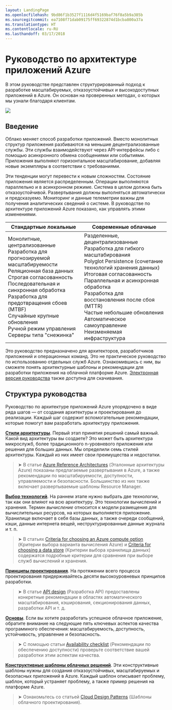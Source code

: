 ```yaml
---
layout: LandingPage
ms.openlocfilehash: 9bd86f1b3527f1116d4f5169baf76f8a5b9a385b
ms.sourcegitcommit: ea7108f71dab09175ff69322874d1bcba800a37a
ms.translationtype: HT
ms.contentlocale: ru-RU
ms.lasthandoff: 03/17/2018
---
```

# <a name="azure-application-architecture-guide"></a>Руководство по архитектуре приложений Azure

В этом руководстве представлен структурированный подход к разработке масштабируемых, отказоустойчивых и высокодоступных приложений в Azure. Он основан на проверенных методах, о которых мы узнали благодаря клиентам.

<img src="./images/guide-steps.svg" style="max-width:800px;"/>

## <a name="introduction"></a>Введение

Облако меняет способ разработки приложений. Вместо монолитных структур приложения разбиваются на меньшие децентрализованные службы. Эти службы взаимодействуют через API-интерфейсы либо с помощью асинхронного обмена сообщениями или событиями. Приложения выполняют горизонтальное масштабирование, добавляя новые экземпляры в соответствии с требованиями. 

Эти тенденции могут перевести к новым сложностям. Состояние приложения является распределенным. Операции выполняются параллельно и в асинхронном режиме. Система в целом должна быть отказоустойчивой. Развертывания должны выполняться автоматически и предсказуемо. Мониторинг и данные телеметрии важны для получения аналитических сведений о системе. В руководстве по архитектуре приложений Azure показано, как управлять этими изменениями. 

<table>
<thead>
    <tr><th>Стандартные локальные</th><th>Современные облачные</th></tr>
</thead>
<tbody>
<tr><td>Монолитные, централизованные<br/>
Разработка для прогнозируемой масштабируемости<br/>
Реляционная база данных<br/>
Строгая согласованность<br/>
Последовательная и синхронная обработка<br/>
Разработка для предотвращения сбоев (MTBF)<br/>
Случайные крупные обновления<br/>
Ручной режим управления<br/>
Серверы типа "снежинка"</td>
<td>
Разделенные, децентрализованные<br/>
Разработка для гибкого масштабирования<br/>
Polyglot Persistence (сочетание технологий хранения данных)<br/>
Итоговая согласованность<br/>
Параллельная и асинхронная обработка<br/>
Разработка для восстановления после сбоя (MTTR)<br/>
Частые небольшие обновления<br/>
Автоматическое самоуправление<br/>
Неизменяемая инфраструктура<br/>
</td>
</tbody>
</table>

Это руководство предназначено для архитекторов, разработчиков приложений и операционных команд. Это не практическое руководство по использованию отдельных служб Azure. Ознакомившись с ним, вы сможете понять архитектурные шаблоны и рекомендации для разработки приложения на облачной платформе Azure. [Электронная версия руководства][ebook] также доступна для скачивания.

## <a name="how-this-guide-is-structured"></a>Структура руководства

Руководство по архитектуре приложений Azure упорядочено в виде ряда шагов — от создания архитектуры и проектирования до реализации. Каждый шаг содержит вспомогательные рекомендации, которые помогут вам разработать архитектуру приложения.

**[Стили архитектуры][arch-styles]**. Первый этап принятия решений самый важный. Какой вид архитектуры вы создаете? Это может быть архитектура микрослужб, более традиционного n-уровневого приложения или решения для больших данных. Мы определили семь стилей архитектуры. Каждый из них имеет свои преимущества и недостатки.

> &#10148; В статье [Azure Reference Architectures][ref-archs] (Эталонные архитектуры Azure) показаны предлагаемые развертывания в Azure, а также рекомендации по масштабируемости, доступности, управляемости и безопасности. Большинство из них также включает развертываемые шаблоны Resource Manager.

**[Выбор технологий][technology-choices]**. На раннем этапе нужно выбрать две технологии, так как они влияют на всю архитектуру. Это технологии вычислений и хранения. Термин *вычисление* относится к модели размещения для вычислительных ресурсов, на которых выполняется приложение. Хранилище включает в себя базы данных, а также очереди сообщений, кэши, данные интернета вещей, неструктурированные данные журнала и т. п. 

> &#10148; В статьях [Criteria for choosing an Azure compute option][compute-options] (Критерии выбора варианта вычисления Azure) и [Criteria for choosing a data store][storage-options] (Критерии выбора хранилища данных) содержатся подробные критерии для сравнения при выборе служб вычислений и хранения.

**[Принципы проектирования][design-principles]**. На протяжении всего процесса проектирования придерживайтесь десяти высокоуровневых принципов разработки. 

> &#10148; В статье [API design][best-practices] (Разработка API) предоставлены конкретные рекомендации в областях автоматического масштабирования, кэширования, секционирования данных, разработки API и т. д.   

**[Основы][pillars]**. Если вы хотите разработать успешное облачное приложение, обратите внимание на следующие пять ключевых аспектов качества программного обеспечения: масштабируемость, доступность, устойчивость, управление и безопасность. 

> &#10148; С помощью статьи [Availability checklist][checklists] (Рекомендации по обеспечению доступности) проверьте соответствие вашей разработки этим аспектам качества. 

**[Конструктивные шаблоны облачных решений][patterns]**. Эти конструктивные шаблоны нужны для создания отказоустойчивых, масштабируемых и безопасных приложений в Azure. Каждый шаблон описывает проблему, шаблон, который устраняет проблему, а также пример решения на платформе Azure.

> &#10148; Ознакомьтесь со статьей [Cloud Design Patterns](../patterns/index.md) (Шаблоны облачного проектирования).


[arch-styles]: ./architecture-styles/index.md
[best-practices]: ../best-practices/index.md
[checklists]: ../checklist/index.md
[compute-options]: ./technology-choices/compute-comparison.md
[design-principles]: ./design-principles/index.md
[ebook]: https://azure.microsoft.com/campaigns/cloud-application-architecture-guide/
[patterns]: ../patterns/index.md?toc=/azure/architecture/guide/toc.json
[pillars]: ./pillars.md
[ref-archs]: ../reference-architectures/index.md
[storage-options]: ./technology-choices/data-store-comparison.md
[technology-choices]: ./technology-choices/index.md

